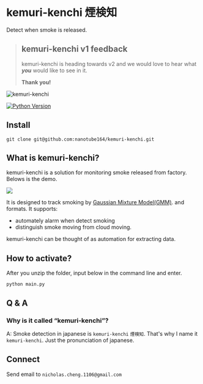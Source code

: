 # kemuri-kenchi 煙検知
Detect when smoke is released.

> ## kemuri-kenchi v1 feedback
> kemuri-kenchi is heading towards v2 and we would love to hear what _**you**_ would like to see in it. 
>
> **Thank you!**

![kemuri-kenchi](asset/logo.png?raw=true)

[![Python Version](https://img.shields.io/badge/python%20version-%3E=3.7.6-61CFDD.svg?style=flat-square)](https://www.python.org/downloads/release/python-376/)


## Install

```shell
git clone git@github.com:nanotube164/kemuri-kenchi.git
```

## What is kemuri-kenchi?

kemuri-kenchi is a solution for monitoring smoke released from factory. Belows is the demo.

![](https://github.com/nanotube164/kemuri-kenchi/blob/main/result.gif)


It is designed to track smoking by [Gaussian Mixture Model(GMM)](https://ir.nctu.edu.tw/bitstream/11536/68068/7/251107.pdf).
and formats. It supports:

* automately alarm when detect smoking
* distinguish smoke moving from cloud moving.


kemuri-kenchi can be thought of as automation for extracting data.


## How to activate?

After you unzip the folder, input below in the command line and enter.
```bash=
python main.py
```

## Q & A

### Why is it called “kemuri-kenchi”?

A: Smoke detection in japanese is `kemuri-kenchi` `煙検知`. That's why I name it `kemuri-kenchi`. Just the pronunciation of japanese.

## Connect

Send email to `nicholas.cheng.1106@gmail.com`
